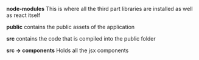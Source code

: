 <b>node-modules</b>
	This is where all the third part libraries are installed as well as react itself

<b>public</b>
contains the public assets of the application

<b>src</b>
contains the code that is compiled into the public folder

<b> src -> components</b>
Holds all the jsx components


